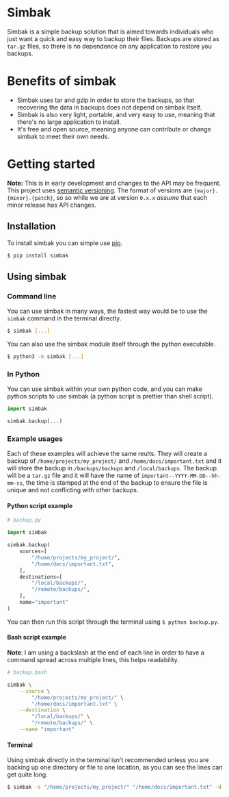 # Simbak

Simbak is a simple backup solution that is aimed towards individuals who just want a quick and easy way to backup their files. Backups are stored as `tar.gz` files, so there is no dependence on any application to restore you backups.

# Benefits of simbak

- Simbak uses tar and gzip in order to store the backups, so that recovering the data in backups does not depend on simbak itself.
- Simbak is also very light, portable, and very easy to use, meaning that there's no large application to install.
- It's free and open source, meaning anyone can contribute or change simbak to meet their own needs.

# Getting started

**Note:** This is in early development and changes to the API may be frequent. This project uses [semantic versioning](https://semver.org). The format of versions are `{major}.{minor}.{patch}`, so so while we are at version `0.x.x` *assume* that each minor release has API changes. 

## Installation
To install simbak you can simple use [pip](https://pypi.org/project/pip/).

```bash
$ pip install simbak
```

## Using simbak

### Command line

You can use simbak in many ways, the fastest way would be to use the `simbak` command in the terminal directly.

```bash
$ simbak [...]
```

You can also use the simbak module itself through the python executable.

```bash
$ python3 -m simbak [...]
```

### In Python

You can use simbak within your own python code, and you can make python scripts to use simbak (a python script is prettier than shell script).

```python
import simbak

simbak.backup(...)
```

### Example usages

Each of these examples will achieve the same reults. They will create a backup of `/home/projects/my_project/` and `/home/docs/important.txt` and it will store the backup in `/backups/backups` and `/local/backups`. The backup will be a `tar.gz` file and it will have the name of `important--YYYY-MM-DD--hh-mm-ss`, the time is stamped at the end of the backup to ensure the file is unique and not conflicting with other backups.

#### Python script example

```python
# backup.py

import simbak

simbak.backup(
    sources=[
        "/home/projects/my_project/",
        "/home/docs/important.txt",
    ],
    destinations=[
        "/local/backups/",
        "/remote/backups/",
    ],
    name="important"
)
```

You can then run this script through the terminal using  `$ python backup.py`.

#### Bash script example

**Note**: I am using a backslash at the end of each line in order to have a command spread across multiple lines, this helps readability.

```bash
# backup.bash

simbak \
    --source \
        "/home/projects/my_project/" \
        "/home/docs/important.txt" \
    --destination \
        "/local/backups/" \
        "/remote/backups/" \
    --name "important"
```

#### Terminal

Using simbak directly in the terminal isn't recommended unless you are backing up one directory or file to one location, as you can see the lines can get quite long.

```bash
$ simbak -s "/home/projects/my_project/" "/home/docs/important.txt" -d "/local/backups/" "/remote/backups/" --name "important"
```
